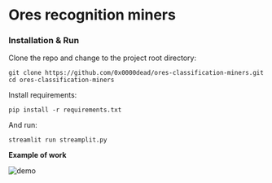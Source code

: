 # **Ores recognition miners**

### Installation & Run
Clone the repo and change to the project root directory:
```
git clone https://github.com/0x0000dead/ores-classification-miners.git
cd ores-classification-miners
```

Install requirements:
```
pip install -r requirements.txt
```

And run:
```
streamlit run streamplit.py
```

**Example of work**

![demo](https://github.com/0x0000dead/coal-classification-miners/tree/main/resources/demo.gif)